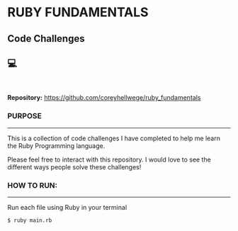 # RUBY FUNDAMENTALS
## Code Challenges
## :computer:
<br>

**Repository:**
https://github.com/coreyhellwege/ruby_fundamentals

### **PURPOSE**
___
This is a collection of code challenges I have completed to help me learn the Ruby Programming language.

Please feel free to interact with this repository. I would love to see the different ways people solve these challenges!

### **HOW TO RUN:**
___
Run each file using Ruby in your terminal
```bash
$ ruby main.rb
```